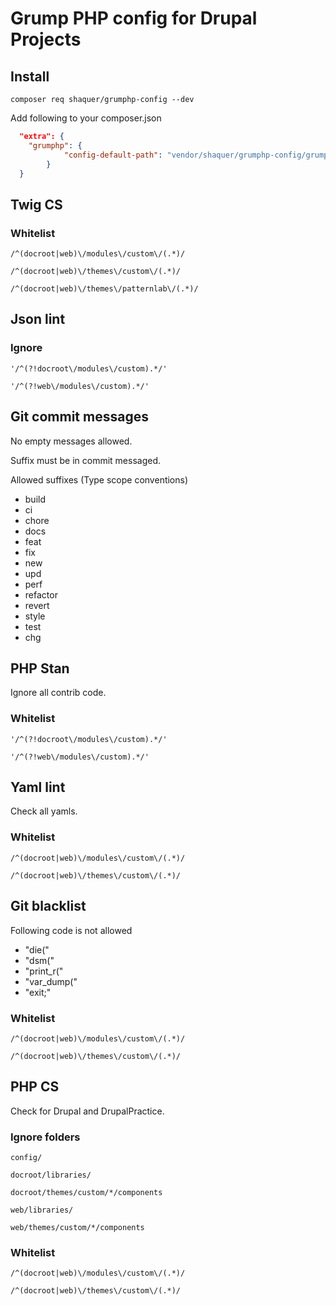 # Grump PHP config for Drupal Projects

## Install

`composer req shaquer/grumphp-config --dev`

Add following to your composer.json

```json
  "extra": {
    "grumphp": {
            "config-default-path": "vendor/shaquer/grumphp-config/grumphp.yml"
        }
  }
```

## Twig CS

### Whitelist

`/^(docroot|web)\/modules\/custom\/(.*)/ `

`/^(docroot|web)\/themes\/custom\/(.*)/`

`/^(docroot|web)\/themes\/patternlab\/(.*)/`

## Json lint

### Ignore

`'/^(?!docroot\/modules\/custom).*/'`

`'/^(?!web\/modules\/custom).*/'`

## Git commit messages

No empty messages allowed.

Suffix must be in commit messaged.

Allowed suffixes (Type scope conventions)

- build
- ci
- chore
- docs
- feat
- fix
- new
- upd
- perf
- refactor
- revert
- style
- test
- chg

## PHP Stan

Ignore all contrib code.

### Whitelist

`'/^(?!docroot\/modules\/custom).*/'`

`'/^(?!web\/modules\/custom).*/'`

## Yaml lint

Check all yamls.

### Whitelist

`/^(docroot|web)\/modules\/custom\/(.*)/`

`/^(docroot|web)\/themes\/custom\/(.*)/`

## Git blacklist

Following code is not allowed

- "die("
- "dsm("
- "print_r("
- "var_dump("
- "exit;"

### Whitelist

`/^(docroot|web)\/modules\/custom\/(.*)/`

`/^(docroot|web)\/themes\/custom\/(.*)/`

## PHP CS

Check for Drupal and DrupalPractice.

### Ignore folders

`config/`

`docroot/libraries/`

`docroot/themes/custom/*/components`

`web/libraries/`

`web/themes/custom/*/components`

### Whitelist


`/^(docroot|web)\/modules\/custom\/(.*)/`

`/^(docroot|web)\/themes\/custom\/(.*)/`
